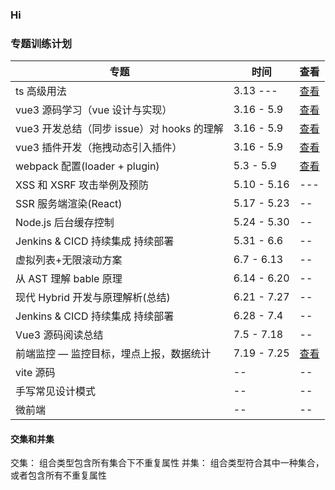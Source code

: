 ### Hi

### 专题训练计划

| 专题                                       | 时间        | 查看                                           |
| ------------------------------------------ | ----------- | ---------------------------------------------- |
| ts 高级用法                                | 3.13 ---    | [查看](https://github.com/xszi/blog/issues/27) |
| vue3 源码学习（vue 设计与实现）            | 3.16 - 5.9  | [查看](https://github.com/xszi/blog/issues/27) |
| vue3 开发总结（同步 issue）对 hooks 的理解 | 3.16 - 5.9  | [查看](https://github.com/xszi/blog/issues/27) |
| vue3 插件开发（拖拽动态引入插件）          | 3.16 - 5.9  | [查看](https://github.com/xszi/blog/issues/27) |
| webpack 配置(loader + plugin)              | 5.3 - 5.9   | [查看](https://github.com/xszi/blog/issues/27) |
| XSS 和 XSRF 攻击举例及预防                 | 5.10 - 5.16 | ---                                            |
| SSR 服务端渲染(React)                      | 5.17 - 5.23 | --                                             |
| Node.js 后台缓存控制                       | 5.24 - 5.30 | --                                             |
| Jenkins & CICD 持续集成 持续部署           | 5.31 - 6.6  | --                                             |
| 虚拟列表+无限滚动方案                      | 6.7 - 6.13  | --                                             |
| 从 AST 理解 bable 原理                     | 6.14 - 6.20 | --                                             |
| 现代 Hybrid 开发与原理解析(总结)           | 6.21 - 7.27 | --                                             |
| Jenkins & CICD 持续集成 持续部署           | 6.28 - 7.4  | --                                             |
| Vue3 源码阅读总结                          | 7.5 - 7.18  | --                                             |
| 前端监控 — 监控目标，埋点上报，数据统计    | 7.19 - 7.25 | [查看](https://github.com/xszi/blog/issues/28) |
| vite 源码                                  | --          | --                                             |
| 手写常见设计模式                           | --          | --                                             |
| 微前端                                     | --          | --                                             |

#### 交集和并集

交集： 组合类型包含所有集合下不重复属性
并集： 组合类型符合其中一种集合，或者包含所有不重复属性

